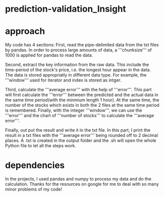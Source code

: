 # prediction-validation_Insight


# approach
My code has  4 sections: 
First, read the pipe-delimited data from the txt files by pandas. In order to process large amounts of data, a '''chunksize''' of 1000 is applied for pandas to read the data.

Second, extract the key information from the raw data. This include the time-period of the stock's price, i.e. the longest hour appear in the data. The data is stored appropriatly in different data type. For example, the '''window''' used for iterator and index is stored as intger.

Third, calculate the '''average error''' with the help of '''error'''. This part will first calculate the '''error''' between the predicted and the actual data in the same time period(with the minmium length 1 hour). At the same time, the number of the stocks which exists in both the 2 files at the same time period is remembered. Finally, with the integer '''window''', we can use the '''error''' and the chart of '''number of stocks''' to calculate the '''average error'''.

Finally, out put the result and write it in the txt file. In this part, I print the result in a txt files with the '''average error''' being rounded off to 2 decimal places. A .txt is created in the output folder and the .sh will open the whole Python file to let all the steps work.

# dependencies
In the projects, I used pandas and numpy to process my data and do the calculation. Thanks for the resources on google for me to deal with so many minor problems of my code!

